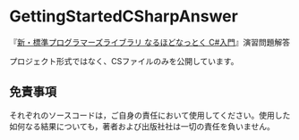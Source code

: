 # GettingStartedCSharpAnswer
『[新・標準プログラマーズライブラリ なるほどなっとく C#入門](https://amzn.to/2W76xPt)』演習問題解答

プロジェクト形式ではなく、CSファイルのみを公開しています。

## 免責事項

それぞれのソースコードは，ご自身の責任において使用してください。使用した如何なる結果についても，著者および出版社社は一切の責任を負いません。
